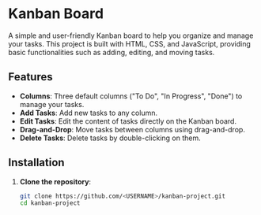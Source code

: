 # Kanban Board

A simple and user-friendly Kanban board to help you organize and manage your tasks. This project is built with HTML, CSS, and JavaScript, providing basic functionalities such as adding, editing, and moving tasks.

## Features

- **Columns**: Three default columns ("To Do", "In Progress", "Done") to manage your tasks.
- **Add Tasks**: Add new tasks to any column.
- **Edit Tasks**: Edit the content of tasks directly on the Kanban board.
- **Drag-and-Drop**: Move tasks between columns using drag-and-drop.
- **Delete Tasks**: Delete tasks by double-clicking on them.

## Installation

1. **Clone the repository**:
   ```bash
   git clone https://github.com/<USERNAME>/kanban-project.git
   cd kanban-project
